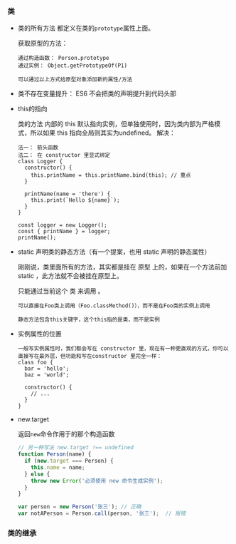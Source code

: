 ### 类

- 类的所有方法 都定义在类的`prototype`属性上面。

  获取原型的方法：

  ```JS
  通过构造函数： Person.prototype
  通过实例： Object.getPrototypeOf(P1)
  
  可以通过以上方式给原型对象添加新的属性/方法
  ```

  

- 类不存在变量提升： ES6 不会把类的声明提升到代码头部

- this的指向

  类的方法 内部的 this 默认指向实例，但单独使用时，因为类内部为严格模式，所以如果 this 指向全局则其实为undefined。 解决： 

  ```JS
  法一： 箭头函数
  法二： 在 constructor 里显式绑定
  class Logger {
    constructor() {
      this.printName = this.printName.bind(this); // 重点
    }
    
    printName(name = 'there') {
      this.print(`Hello ${name}`);
    }
  }
  
  const logger = new Logger();
  const { printName } = logger;
  printName();
  ```

- static 声明类的静态方法（有一个提案，也用 static 声明的静态属性）

  刚刚说，类里面所有的方法，其实都是挂在 原型 上的，如果在一个方法前加 static ，此方法就不会被挂在原型上。

  只能通过当前这个 类 来调用 。

  ```JS
  可以直接在Foo类上调用（Foo.classMethod()），而不是在Foo类的实例上调用
  
  静态方法包含this关键字，这个this指的是类，而不是实例
  ```

- 实例属性的位置

  ```JS
  一般写实例属性时，我们都会写在 constructor 里，现在有一种更直观的方式，你可以直接写在最外层，但功能和写在constructor 里完全一样：
  class foo {
    bar = 'hello';
    baz = 'world';
  
    constructor() {
      // ...
    }
  }
  ```

- new.target

  返回`new`命令作用于的那个构造函数

  ```js
  // 另一种写法 new.target !== undefined
  function Person(name) {
    if (new.target === Person) {
      this.name = name;
    } else {
      throw new Error('必须使用 new 命令生成实例');
    }
  }
  
  var person = new Person('张三'); // 正确
  var notAPerson = Person.call(person, '张三');  // 报错
  ```



### 类的继承

